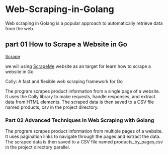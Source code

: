 # Web-Scraping-in-Golang

Web scraping in Golang is a popular approach to automatically retrieve data from the web.

## part 01 How to Scrape a Website in Go

[Scrape](https://www.zenrows.com/blog/web-scraping-golang#how-to-web-scrape-in-go)

we will using  [ScrapeMe](https://scrapeme.live/shop/) website as an target for learn how to scrape a website in Go

Colly: A fast and flexible web scraping framework for Go

The program scrapes product information from a single page of a website.
 It uses the Colly library to make requests, handle responses, and extract data from HTML elements.
  The scraped data is then saved to a CSV file named products, csv in the project directory.

### Part 02 Advanced Techniques in Web Scraping with Golang

The program scrapes product information from multiple pages of a website.
It uses pagination links to navigate through the pages and extract the data.
The scraped data is then saved to a CSV file named products_by_pages,csv in the project directory parallel.
